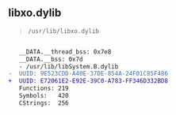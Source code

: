 ## libxo.dylib

> `/usr/lib/libxo.dylib`

```diff

   __DATA.__thread_bss: 0x7e8
   __DATA.__bss: 0x7d
   - /usr/lib/libSystem.B.dylib
-  UUID: 9E523CDD-A40E-37DE-854A-24F01C85F486
+  UUID: E72061E2-E92E-39C0-A783-FF346D332BD8
   Functions: 219
   Symbols:   420
   CStrings:  256

```
